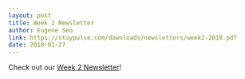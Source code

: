 ```yaml
---
layout: post
title: Week 2 Newsletter
author: Eugene Seo
link: https://stuypulse.com/downloads/newsletters/week2-2018.pdf
date: 2018-01-27
---
```

Check out our [Week 2 Newsletter](/downloads/newsletters/week2-2018.pdf)!
